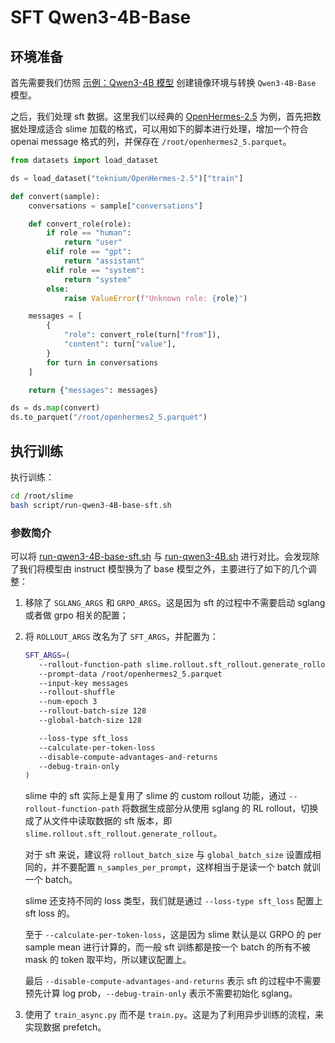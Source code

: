 # SFT Qwen3-4B-Base

## 环境准备

首先需要我们仿照 [示例：Qwen3-4B 模型](./models/qwen3-4B.md) 创建镜像环境与转换 `Qwen3-4B-Base` 模型。

之后，我们处理 sft 数据。这里我们以经典的 [OpenHermes-2.5](https://huggingface.co/datasets/teknium/OpenHermes-2.5) 为例，首先把数据处理成适合 slime 加载的格式，可以用如下的脚本进行处理，增加一个符合 openai message 格式的列，并保存在 `/root/openhermes2_5.parquet`。

```python
from datasets import load_dataset

ds = load_dataset("teknium/OpenHermes-2.5")["train"]

def convert(sample):
    conversations = sample["conversations"]

    def convert_role(role):
        if role == "human":
            return "user"
        elif role == "gpt":
            return "assistant"
        elif role == "system":
            return "system"
        else:
            raise ValueError(f"Unknown role: {role}")

    messages = [
        {
            "role": convert_role(turn["from"]),
            "content": turn["value"],
        }
        for turn in conversations
    ]

    return {"messages": messages}

ds = ds.map(convert)
ds.to_parquet("/root/openhermes2_5.parquet")
```

## 执行训练

执行训练：

```bash
cd /root/slime
bash script/run-qwen3-4B-base-sft.sh
```

### 参数简介

可以将 [run-qwen3-4B-base-sft.sh](../../scripts/run-qwen3-4B-base-sft.sh) 与 [run-qwen3-4B.sh](../../scripts/run-qwen3-4B.sh) 进行对比。会发现除了我们将模型由 instruct 模型换为了 base 模型之外，主要进行了如下的几个调整：

1. 移除了 `SGLANG_ARGS` 和 `GRPO_ARGS`。这是因为 sft 的过程中不需要启动 sglang 或者做 grpo 相关的配置；

2. 将 `ROLLOUT_ARGS` 改名为了 `SFT_ARGS`，并配置为：

   ```bash
   SFT_ARGS=(
      --rollout-function-path slime.rollout.sft_rollout.generate_rollout
      --prompt-data /root/openhermes2_5.parquet
      --input-key messages
      --rollout-shuffle
      --num-epoch 3
      --rollout-batch-size 128
      --global-batch-size 128
   
      --loss-type sft_loss
      --calculate-per-token-loss
      --disable-compute-advantages-and-returns
      --debug-train-only
   )
   ```

   slime 中的 sft 实际上是复用了 slime 的 custom rollout 功能，通过 `--rollout-function-path` 将数据生成部分从使用 sglang 的 RL rollout，切换成了从文件中读取数据的 sft 版本，即 `slime.rollout.sft_rollout.generate_rollout`。

   对于 sft 来说，建议将 `rollout_batch_size` 与 `global_batch_size` 设置成相同的，并不要配置 `n_samples_per_prompt`，这样相当于是读一个 batch 就训一个 batch。

   slime 还支持不同的 loss 类型，我们就是通过 `--loss-type sft_loss` 配置上 sft loss 的。

   至于 `--calculate-per-token-loss`，这是因为 slime 默认是以 GRPO 的 per sample mean 进行计算的，而一般 sft 训练都是按一个 batch 的所有不被 mask 的 token 取平均，所以建议配置上。

   最后 `--disable-compute-advantages-and-returns` 表示 sft 的过程中不需要预先计算 log prob，`--debug-train-only` 表示不需要初始化 sglang。

3. 使用了 `train_async.py` 而不是 `train.py`。这是为了利用异步训练的流程，来实现数据 prefetch。
